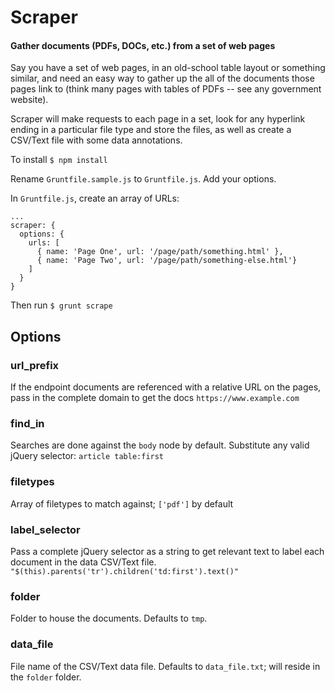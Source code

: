 # Scraper
#### Gather documents (PDFs, DOCs, etc.) from a set of web pages

Say you have a set of web pages, in an old-school table layout or something similar, and need an easy way to gather up the all of the documents those pages link to (think many pages with tables of PDFs -- see any government website).

Scraper will make requests to each page in a set, look for any hyperlink ending in a particular file type and store the files, as well as create a CSV/Text file with some data annotations.

To install `$ npm install`

Rename `Gruntfile.sample.js` to `Gruntfile.js`. Add your options.

In `Gruntfile.js`, create an array of URLs:
```
...
scraper: {
  options: {
    urls: [
      { name: 'Page One', url: '/page/path/something.html' },
      { name: 'Page Two', url: '/page/path/something-else.html'}
    ]
  }
}
```

Then run `$ grunt scrape`

## Options

### url_prefix
If the endpoint documents are referenced with a relative URL on the pages, pass in the complete domain to get the docs `https://www.example.com`

### find_in
Searches are done against the `body` node by default. Substitute any valid jQuery selector: `article table:first`

### filetypes
Array of filetypes to match against; `['pdf']` by default

### label_selector
Pass a complete jQuery selector as a string to get relevant text to label each document in the data CSV/Text file.
`"$(this).parents('tr').children('td:first').text()"`

### folder
Folder to house the documents. Defaults to `tmp`.

### data_file
File name of the CSV/Text data file. Defaults to `data_file.txt`; will reside in the `folder` folder.

